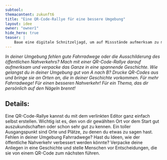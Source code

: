 ```yaml
---
subtool:
themacontent: zukunft6
title: "Eine QR-Code-Rallye für eine bessere Umgebung"
layout: idee
owner: "owner1"
hide_hero: true
teaser: |
    Baue eine digitale Schnitzeljagd, um auf Missstände aufmerksam zu machen - nutze dafür dein Smartphone.
---
```


*In deiner Umgebung fehlen gute Fahrradwege oder die Ausschilderung des öffentlichen Nahverkehrs? Mach mit einer QR-Code-Rallye darauf aufmerksam und verpacke das Ganze in eine spannende Geschichte. Wie gelangst du in deiner Umgebung gut von A nach B? Drucke QR-Codes aus und bringe sie an Orten an, die in deiner Geschichte vorkommen. Für mehr Fahrradwege! Für einen besseren Nahverkehr! Für ein Thema, das dir persönlich auf den Nägeln brennt!*

## Details:
Eine QR-Code-Rallye kannst du mit dem verlinkten Editor ganz einfach selbst erstellen. Wichtig ist es, den von dir gewählten Ort vor dem Start gut auszukundschaften oder schon sehr gut zu kennen. Ein toller Ausgangspunkt sind Orte und Plätze, zu denen du etwas zu sagen hast. Fehlen in deiner Umgebung Fahrradwege? Hast du Ideen, wie der öffentliche Nahverkehr verbessert werden könnte? Verpacke deine Anliegen in eine Geschichte und stelle Menschen vor Entscheidungen, die sie von einem QR-Code zum nächsten führen.